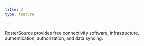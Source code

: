 ```yaml
---
title: 2
type: feature
 
---
```


RosterSource provides free connectivity software, infrastructure, authentication, authorization, and data syncing.

